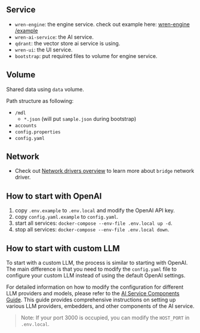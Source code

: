 ## Service

- `wren-engine`: the engine service. check out example here: [wren-engine
  /example](https://github.com/Canner/wren-engine/tree/main/example)
- `wren-ai-service`: the AI service.
- `qdrant`: the vector store ai service is using.
- `wren-ui`: the UI service.
- `bootstrap`: put required files to volume for engine service.

## Volume

Shared data using `data` volume.

Path structure as following:

- `/mdl`
  - `*.json` (will put `sample.json` during bootstrap)
- `accounts`
- `config.properties`
- `config.yaml`

## Network

- Check out [Network drivers overview](https://docs.docker.com/engine/network/drivers/) to learn more about `bridge` network driver.

## How to start with OpenAI

1. copy `.env.example` to `.env.local` and modify the OpenAI API key.
2. copy `config.yaml.example` to `config.yaml`.
3. start all services: `docker-compose --env-file .env.local up -d`.
4. stop all services: `docker-compose --env-file .env.local down`.

## How to start with custom LLM

To start with a custom LLM, the process is similar to starting with OpenAI. The main difference is that you need to modify the `config.yaml` file to configure your custom LLM instead of using the default OpenAI settings.

For detailed information on how to modify the configuration for different LLM providers and models, please refer to the [AI Service Components Guide](../wren-ai-service/docs/components-guide.md). This guide provides comprehensive instructions on setting up various LLM providers, embedders, and other components of the AI service.

> Note: If your port 3000 is occupied, you can modify the `HOST_PORT` in `.env.local`.
